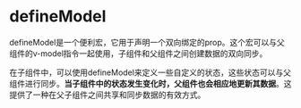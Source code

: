 # defineModel

defineModel是一个便利宏，它用于声明一个双向绑定的prop。这个宏可以与父组件的v-model指令一起使用，子组件和父组件之间创建数据的双向同步。

在子组件中，可以使用defineModel来定义一些自定义的状态，这些状态可以与父组件进行同步。**当子组件中的状态发生变化时，父组件也会相应地更新其数据**。这提供了一种在父子组件之间共享和同步数据的有效方式。